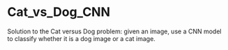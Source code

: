 # Cat_vs_Dog_CNN
Solution to the Cat versus Dog problem: 
given an image, use a CNN model to classify whether it is a dog image or a cat image.
